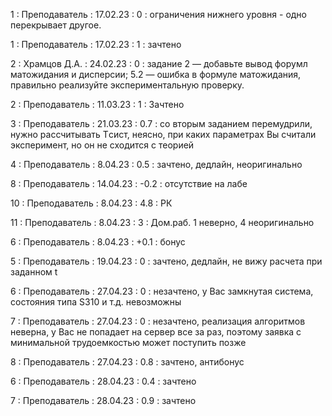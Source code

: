1 : Преподаватель : 17.02.23 : 0 : ограничения нижнего уровня - одно перекрывает другое.

1 : Преподаватель : 17.02.23 : 1 : зачтено

2 : Храмцов Д.А. : 24.02.23 : 0 : задание 2 — добавьте вывод форумл матожидания и дисперсии; 5.2 — ошибка в формуле матожидания, правильно реализуйте экспериментальную проверку. 

2 : Преподаватель : 11.03.23 : 1 : Зачтено

3 : Преподаватель : 21.03.23 : 0.7 : со вторым заданием перемудрили, нужно рассчитывать Tсист, неясно, при каких параметрах Вы считали эксперимент, но он не сходится с теорией

4 : Преподаватель : 8.04.23 : 0.5 : зачтено, дедлайн, неоригинально

8 : Преподаватель : 14.04.23 : -0.2 : отсутствие на лабе

10 : Преподаватель : 8.04.23 : 4.8 : РК

11 : Преподаватель : 8.04.23 : 3 : Дом.раб. 1 неверно, 4 неоригинально

6 : Преподаватель : 8.04.23 : +0.1 : бонус

5 : Преподаватель : 19.04.23 : 0 : зачтено, дедлайн, не вижу расчета при заданном t

6 : Преподаватель : 27.04.23 : 0 : незачтено, у Вас замкнутая система, состояния типа S310 и т.д. невозможны

7 : Преподаватель : 27.04.23 : 0 : незачтено, реализация алгоритмов неверна, у Вас не попадает на сервер все за раз, поэтому заявка с минимальной трудоемкостью может поступить позже

8 : Преподаватель : 27.04.23 : 0.8 : зачтено, антибонус

6 : Преподаватель : 28.04.23 : 0.4 : зачтено

7 : Преподаватель : 28.04.23 : 0.9 : зачтено

